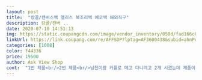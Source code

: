 ```yaml
---
layout: post 
title:  "캉골/캔버스백 앨리스 복조리백 에코백 해외직구" 
description: 캉골/캔버 ..
date: 2020-07-10 14:51:13 
img: https://static.coupangcdn.com/image/vendor_inventory/050d/fad166c8c7fd971fb67fca129e0f1ba2ee216bbe3d6bab877f9a242cfdc6.jpg 
linkUrl: https://link.coupang.com/re/AFFSDP?lptag=AF3600438&subid=ahnPublicAsk&pageKey=306510990&itemId=966380013&vendorItemId=70866774673&traceid=V0-113-4d248e4ee7709a55 
categories: [1008] 
color: f44336 
price: 19500 
author: Ask View Shop 
cont:  "1번 제품<br/>2번 제품<br/>남친이랑 커플로 메고 다니려고 2개 시켰는데 제품이 구제품 신제품이 온 건지 이유는 모르겠지만<br/>어차피 똑같은 가방이니까 잘 메고 다니긴 할 건데 이유가 뭐지요??<br/>원단이 비교적 부드러운 느낌, 색이 좀 바랬다고 해야 하나? 그리고 갈색 반점들이 많이 있음, 제품 옆 쪽에 붙어있는 상표가 남색, 처음 뜯었을 때 가방 비닐에 2라고 적혀 있고 가방 끈이 애매하게 풀려 있었음<br/>원단이 뻣뻣한 느낌, 색이 좀 더 아이보리 느낌이 남, 제품에 갈색 점??들 같은 게 없음, 제품 옆 쪽에 붙어 있는 상표?? 같은 게 검정색, 처음 뜯었을 때 가방 끝이 제일 짧게 되어 있었음<br/>일반적으로 사면 더비싼데 저렴하게 구매해서 기분좋아용<br/>저렴하게 가방구매했어용<br/>정품은 아니네요 작년 백화점 품절로 사려다 구매못한건데.<br/>.<br/><br/>편하게 쓰기는 좋아요<br/>" 
---
```

